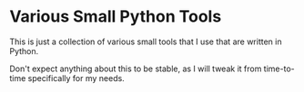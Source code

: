 # Various Small Python Tools

This is just a collection of various small tools that I use that are
written in Python.

Don't expect anything about this to be stable, as I will tweak it from
time-to-time specifically for my needs.
